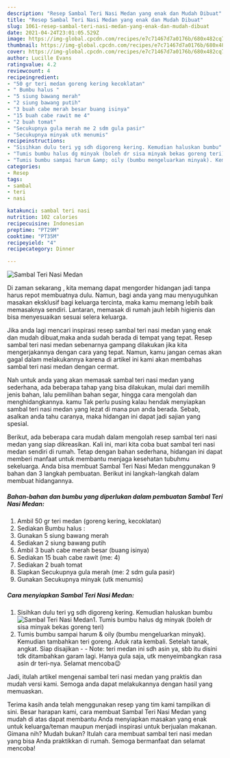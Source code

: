 ```yaml
---
description: "Resep Sambal Teri Nasi Medan yang enak dan Mudah Dibuat"
title: "Resep Sambal Teri Nasi Medan yang enak dan Mudah Dibuat"
slug: 1061-resep-sambal-teri-nasi-medan-yang-enak-dan-mudah-dibuat
date: 2021-04-24T23:01:05.529Z
image: https://img-global.cpcdn.com/recipes/e7c71467d7a0176b/680x482cq70/sambal-teri-nasi-medan-foto-resep-utama.jpg
thumbnail: https://img-global.cpcdn.com/recipes/e7c71467d7a0176b/680x482cq70/sambal-teri-nasi-medan-foto-resep-utama.jpg
cover: https://img-global.cpcdn.com/recipes/e7c71467d7a0176b/680x482cq70/sambal-teri-nasi-medan-foto-resep-utama.jpg
author: Lucille Evans
ratingvalue: 4.2
reviewcount: 4
recipeingredient:
- "50 gr teri medan goreng kering kecoklatan"
- " Bumbu halus "
- "5 siung bawang merah"
- "2 siung bawang putih"
- "3 buah cabe merah besar buang isinya"
- "15 buah cabe rawit me 4"
- "2 buah tomat"
- "Secukupnya gula merah me 2 sdm gula pasir"
- "Secukupnya minyak utk menumis"
recipeinstructions:
- "Sisihkan dulu teri yg sdh digoreng kering. Kemudian haluskan bumbu"
- "Tumis bumbu halus dg minyak (boleh dr sisa minyak bekas goreng teri)"
- "Tumis bumbu sampai harum &amp; oily (bumbu mengeluarkan minyak). Kemudian tambahkan teri goreng. Aduk rata kembali. Setelah tanak, angkat. Siap disajikan  Note: teri medan ini sdh asin ya, sbb itu disini tdk ditambahkan garam lagi. Hanya gula saja, utk menyeimbangkan rasa asin dr teri-nya. Selamat mencoba😉"
categories:
- Resep
tags:
- sambal
- teri
- nasi

katakunci: sambal teri nasi 
nutrition: 102 calories
recipecuisine: Indonesian
preptime: "PT29M"
cooktime: "PT35M"
recipeyield: "4"
recipecategory: Dinner

---
```



![Sambal Teri Nasi Medan](https://img-global.cpcdn.com/recipes/e7c71467d7a0176b/680x482cq70/sambal-teri-nasi-medan-foto-resep-utama.jpg)

Di zaman  sekarang , kita memang dapat mengorder hidangan jadi tanpa harus repot membuatnya dulu. Namun, bagi anda yang mau menyuguhkan masakan eksklusif bagi keluarga tercinta, maka kamu memang lebih baik memasaknya sendiri. Lantaran, memasak di rumah jauh lebih higienis dan bisa menyesuaikan sesuai selera keluarga.

Jika anda lagi mencari inspirasi resep sambal teri nasi medan yang enak dan mudah dibuat,maka anda sudah berada di tempat yang tepat. Resep sambal teri nasi medan  sebenarnya gampang dilakukan jika kita mengerjakannya dengan cara yang tepat. Namun, kamu jangan cemas akan gagal dalam melakukannya 
karena di artikel ini kami akan membahas sambal teri nasi medan dengan cermat.  



Nah untuk anda yang akan memasak sambal teri nasi medan yang sederhana, ada beberapa tahap yang bisa dilakukan, mulai dari memilih jenis bahan, lalu pemilihan bahan segar, hingga cara mengolah dan menghidangkannya. kamu Tak perlu pusing kalau hendak menyiapkan sambal teri nasi medan yang lezat di mana pun anda berada. Sebab, asalkan anda  tahu caranya, maka hidangan ini dapat jadi sajian yang spesial.

Berikut, ada beberapa cara mudah dalam mengolah resep sambal teri nasi medan yang siap dikreasikan. Kali ini, mari kita coba buat sambal teri nasi medan sendiri di rumah. Tetap dengan bahan sederhana, hidangan ini dapat memberi manfaat untuk membantu menjaga kesehatan tubuhmu sekeluarga. Anda bisa membuat Sambal Teri Nasi Medan menggunakan 9 bahan dan 3 langkah pembuatan. Berikut ini langkah-langkah dalam membuat hidangannya.

<!--inarticleads1-->

##### Bahan-bahan dan bumbu yang diperlukan dalam pembuatan Sambal Teri Nasi Medan:

1. Ambil 50 gr teri medan (goreng kering, kecoklatan)
1. Sediakan  Bumbu halus :
1. Gunakan 5 siung bawang merah
1. Sediakan 2 siung bawang putih
1. Ambil 3 buah cabe merah besar (buang isinya)
1. Sediakan 15 buah cabe rawit (me: 4)
1. Sediakan 2 buah tomat
1. Siapkan Secukupnya gula merah (me: 2 sdm gula pasir)
1. Gunakan Secukupnya minyak (utk menumis)




<!--inarticleads2-->

##### Cara menyiapkan Sambal Teri Nasi Medan:

1. Sisihkan dulu teri yg sdh digoreng kering. Kemudian haluskan bumbu
<img src="https://img-global.cpcdn.com/steps/2278a3e07274cbc0/160x128cq70/sambal-teri-nasi-medan-langkah-memasak-1-foto.jpg" alt="Sambal Teri Nasi Medan">1. Tumis bumbu halus dg minyak (boleh dr sisa minyak bekas goreng teri)
1. Tumis bumbu sampai harum &amp; oily (bumbu mengeluarkan minyak). Kemudian tambahkan teri goreng. Aduk rata kembali. Setelah tanak, angkat. Siap disajikan -  - Note: teri medan ini sdh asin ya, sbb itu disini tdk ditambahkan garam lagi. Hanya gula saja, utk menyeimbangkan rasa asin dr teri-nya. Selamat mencoba😉




Jadi, itulah artikel mengenai  sambal teri nasi medan  yang praktis dan mudah versi kami. Semoga anda dapat melakukannya dengan hasil yang memuaskan. 

Terima kasih anda telah menggunakan resep yang tim kami tampilkan di sini. Besar harapan kami, cara membuat  Sambal Teri Nasi Medan yang mudah di atas dapat membantu Anda menyiapkan masakan yang enak untuk keluarga/teman maupun menjadi inspirasi untuk berjualan makanan. Gimana nih? Mudah bukan? Itulah cara membuat sambal teri nasi medan yang bisa Anda praktikkan di rumah. Semoga bermanfaat dan selamat mencoba!


